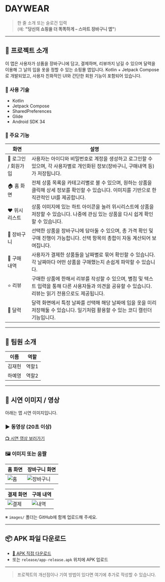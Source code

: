 # DAYWEAR

> 한 줄 소개 또는 슬로건 입력  
(예: **"당신의 쇼핑을 더 똑똑하게 – 스마트 장바구니 앱"**)

---

## 📝 프로젝트 소개

 이 앱은 사용자가 상품을 장바구니에 담고, 결제하며, 리뷰까지 남길 수 있으며 달력을 이용해 그 날의 입을 옷을 정할 수 있는 쇼핑몰 앱입니다. Kotlin + Jetpack Compose로 개발되었고, 사용자 친화적인 UI와 간단한 회원 기능이 포함되어 있습니다.

### 🔧 사용 기술
- Kotlin
- Jetpack Compose
- SharedPreferences
- Glide
- Android SDK 34

### 📄 주요 기능

| 화면 | 설명 |
|------|------|
| 🔐 로그인 / 회원가입 | 사용자는 아이디와 비밀번호로 계정을 생성하고 로그인할 수 있으며, 각 사용자별로 개인화된 정보(장바구니, 구매내역 등)가 저장됩니다. |
| 🏠 홈 화면 | 전체 상품 목록을 카테고리별로 볼 수 있으며, 원하는 상품을 클릭해 상세 정보를 확인할 수 있습니다. 이미지를 기반으로 한 직관적인 UI를 제공합니다. |
| ❤️ 위시리스트 |	상품 이미지에 있는 하트 아이콘을 눌러 위시리스트에 상품을 저장할 수 있습니다. 나중에 관심 있는 상품을 다시 쉽게 확인할 수 있습니다. |
| 🛒 장바구니 | 선택한 상품을 장바구니에 담아둘 수 있으며, 총 가격 확인 및 구매 진행이 가능합니다. 선택 항목의 총합이 자동 계산되어 보여집니다. |
| 🧾 구매 내역 | 사용자가 결제한 상품들을 날짜별로 묶어 확인할 수 있습니다. 각 날짜마다 어떤 상품을 구매했는지 손쉽게 파악할 수 있습니다. |
| ⭐ 리뷰 | 구매한 상품에 한해서 리뷰를 작성할 수 있으며, 별점 및 텍스트 입력을 통해 다른 사용자들과 의견을 공유할 수 있습니다. 리뷰는 읽기 전용으로도 제공됩니다. |
| 📅 달력	| 달력 화면에서 특정 날짜를 선택해 해당 날짜에 입을 옷을 미리 저장해둘 수 있습니다. 일기처럼 활용할 수 있는 코디 캘린더 기능입니다. |

---

## 👥 팀원 소개

| 이름 | 역할 |
|------|------|
| 김재헌 | 역할1 |
| 하예영 | 역할2 |

---

## 🎥 시연 이미지 / 영상

아래는 앱 시연 이미지입니다.

### ▶️ 동영상 (20초 이상)
[📺 시연 영상 보러가기](https://drive.google.com/...)

### 🖼️ 이미지 또는 움짤

| 홈 화면 | 장바구니 화면 |
|----------|----------------|
| ![홈](images/home.png) | ![장바구니](images/cart.png) |

| 결제 화면 | 구매 내역 |
|------------|--------------|
| ![결제](images/payment.png) | ![내역](images/history.png) |

※ `images/` 폴더는 GitHub에 함께 업로드해 주세요.

---

## 📦 APK 파일 다운로드

- [🔗 APK 직접 다운로드](https://drive.google.com/...)  
- 또는 `release/app-release.apk` 위치에 APK 업로드

---

> 프로젝트의 개선점이나 기여 방법이 있다면 여기에 추가로 작성할 수 있습니다.
